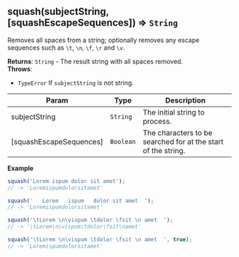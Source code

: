 <a name="squash"></a>

## squash(subjectString, [squashEscapeSequences]) ⇒ <code>String</code>
Removes all spaces from a string; optionally removes any escape sequences such as `\t`, `\n`, `\f`, `\r` and `\v`.

**Returns**: <code>String</code> - The result string with all spaces removed.  
**Throws**:

- <code>TypeError</code> If `subjectString` is not string.


| Param | Type | Description |
| --- | --- | --- |
| subjectString | <code>String</code> | The initial string to process. |
| [squashEscapeSequences] | <code>Boolean</code> | The characters to be searched for at the start of the string. |

**Example**  
```js
squash('Lorem ispum dolor sit amet');
// -> 'Loremispumdolorsitamet'

squash('   Lorem   ispum   dolor sit amet  ');
// -> 'Loremispumdolorsitamet'

squash('\tLorem \n\vispum \tdolor \fsit \n amet  ');
// -> '\tLorem\n\vispum\tdolor\fsit\namet'

squash('\tLorem \n\vispum \tdolor \fsit \n amet  ', true);
// -> 'Loremispumdolorsitamet'
```
